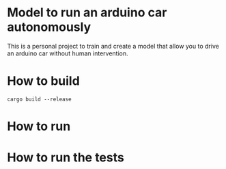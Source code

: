 # Model to run an arduino car autonomously

This is a personal project to train and create a model that allow you to drive an arduino car without human intervention.

# How to build
```
cargo build --release
```

# How to run

# How to run the tests
